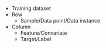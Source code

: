 - Training dataset
- Row
  - Sample/Data point/Data instance
- Column
  - Feature/Convariate
  - Target/Label

